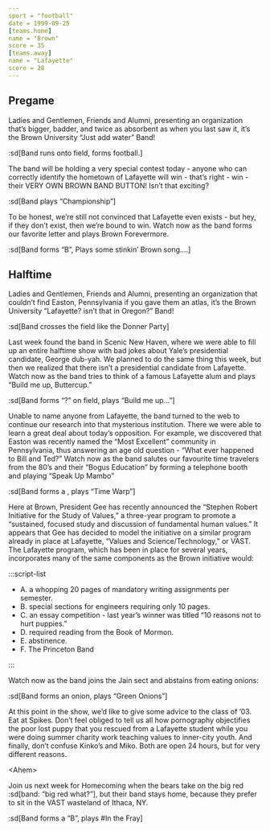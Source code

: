```yaml
---
sport = "football"
date = 1999-09-25
[teams.home]
name = "Brown"
score = 35
[teams.away]
name = "Lafayette"
score = 28
---
```


## Pregame

Ladies and Gentlemen, Friends and Alumni, presenting an organization that’s bigger, badder, and twice as absorbent as when you last saw it, it’s the Brown University “Just add water” Band!

:sd[Band runs onto field, forms football.]

The band will be holding a very special contest today - anyone who can correctly identify the hometown of Lafayette will win - that’s right - win - their VERY OWN BROWN BAND BUTTON! Isn’t that exciting?

:sd[Band plays “Championship”]

To be honest, we’re still not convinced that Lafayette even exists - but hey, if they don’t exist, then we’re bound to win. Watch now as the band forms our favorite letter and plays Brown Forevermore.

:sd[Band forms “B”, Plays some stinkin’ Brown song....]

## Halftime

Ladies and Gentlemen, Friends and Alumni, presenting an organization that couldn’t find Easton, Pennsylvania if you gave them an atlas, it’s the Brown University “Lafayette? isn’t that in Oregon?” Band!

:sd[Band crosses the field like the Donner Party]

Last week found the band in Scenic New Haven, where we were able to fill up an entire halftime show with bad jokes about Yale’s presidential candidate, George dub-yah. We planned to do the same thing this week, but then we realized that there isn’t a presidential candidate from Lafayette. Watch now as the band tries to think of a famous Lafayette alum and plays “Build me up, Buttercup.”

:sd[Band forms “?” on field, plays “Build me up...”]

Unable to name anyone from Lafayette, the band turned to the web to continue our research into that mysterious institution. There we were able to learn a great deal about today’s opposition. For example, we discovered that Easton was recently named the “Most Excellent” community in Pennsylvania, thus answering an age old question - “What ever happened to Bill and Ted?” Watch now as the band salutes our favourite time travelers from the 80’s and their “Bogus Education” by forming a telephone booth and playing “Speak Up Mambo”

:sd[Band forms a , plays “Time Warp”]

Here at Brown, President Gee has recently announced the “Stephen Robert Initiative for the Study of Values,” a three-year program to promote a “sustained, focused study and discussion of fundamental human values.” It appears that Gee has decided to model the initiative on a similar program already in place at Lafayette, “Values and Science/Technology,” or VAST. The Lafayette program, which has been in place for several years, incorporates many of the same components as the Brown initiative would:

:::script-list

- A. a whopping 20 pages of mandatory writing assignments per semester.
- B. special sections for engineers requiring only 10 pages.
- C. an essay competition - last year’s winner was titled “10 reasons not to hurt puppies.”
- D. required reading from the Book of Mormon.
- E. abstinence.
- F. The Princeton Band

:::

Watch now as the band joins the Jain sect and abstains from eating onions:

:sd[Band forms an onion, plays “Green Onions”]

At this point in the show, we’d like to give some advice to the class of ’03. Eat at Spikes. Don’t feel obliged to tell us all how pornography objectifies the poor lost puppy that you rescued from a Lafayette student while you were doing summer charity work teaching values to inner-city youth. And finally, don’t confuse Kinko’s and Miko. Both are open 24 hours, but for very different reasons.

&lt;Ahem&gt;

Join us next week for Homecoming when the bears take on the big red :sd[band: “big red what?”], but their band stays home, because they prefer to sit in the VAST wasteland of Ithaca, NY.

:sd[Band forms a “B”, plays #In the Fray]
